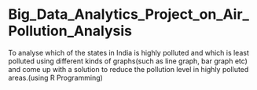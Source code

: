 # Big_Data_Analytics_Project_on_Air_Pollution_Analysis
To analyse which of the states in India is highly polluted and which is least polluted using different kinds of graphs(such as line graph, bar graph etc) and come up with a solution to reduce the pollution level in highly polluted areas.(using R Programming)
